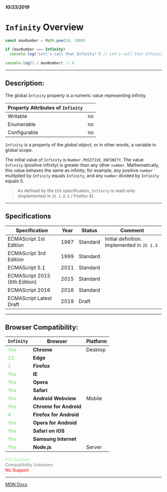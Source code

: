 ##### 10/23/2019
# `Infinity` Overview

```js
const maxNumber = Math.pow(10, 1000)

if (maxNumber === Infinity)
  console.log('Let\'s call that Infinity!') // Let's call that Infinity!

console.log(1 / maxNumber) // 0
```

---

## Description:
The global `Infinity` property is a numeric value representing infinity.

| Property Attributes of `Infinity` ||
|---|---|
| Writable | no |
| Enumerable | no |
| Configurable | no |

`Infinity` is a property of the _global object_, or in other words, a variable in global scope.

The initial value of `Infinity` is `Number.POSITIVE_INFINITY`.  The value `Infinity` (positive infinity) is greater than any other `number`.  Mathematically, this value behaves the same as infinity; for example, any positive `number` multiplied by `Infinity` equals `Infinity`, and any `number` divided by `Infinity` equals 0.

  > As defined by the `ES5` specification, `Infinity` is read-only (implemented in `JS 1.8.5` / Firefox 4).

---

## Specifications
| Specification | Year | Status | Comment |
|---|---|---|---|
| ECMAScript 1st Edition | 1997 | Standard | Initial definition.  Implemented in `JS 1.3` |
| ECMAScript 3rd Edition | 1999 | Standard |  |
| ECMAScript 5.1 | 2011 | Standard |  |
| ECMAScript 2015 (6th Edition) | 2015 | Standard |  |
| ECMAScript 2016 | 2016 | Standard |  |
| ECMAScript Latest Draft | 2019 | Draft |  |

---

## Browser Compatibility:
| `Infinity` | Browser | Platform |
|---|---|---|
| <span style="color: lightgreen">**Yes**</span> | **Chrome** | Desktop | 
| <span style="color: lightgreen">**12**</span> | **Edge** || 
| <span style="color: lightgreen">**1**</span> | **Firefox** || 
| <span style="color: lightgreen">**Yes**</span> | **IE** || 
| <span style="color: lightgreen">**Yes**</span> | **Opera** || 
| <span style="color: lightgreen">**Yes**</span> | **Safari** || 
| <span style="color: lightgreen">**Yes**</span> | **Android Webview** | Mobile | 
| <span style="color: lightgreen">**Yes**</span> | **Chrome for Android** || 
| <span style="color: lightgreen">**4**</span> | **Firefox for Android** || 
| <span style="color: lightgreen">**Yes**</span> | **Opera for Android** || 
| <span style="color: lightgreen">**Yes**</span> | **Safari on iOS** || 
| <span style="color: lightgreen">**Yes**</span> | **Samsung Internet** || 
| <span style="color: lightgreen">**Yes**</span> | **Node.js** | Server | 

<span style="color: lightgreen">Full Support</span>  
<span style="color: grey">Compatibility Unknown</span>  
<span style="color: red">No Support</span>

---

[MDN Docs](https://developer.mozilla.org/en-US/docs/Web/JavaScript/Reference/Global_Objects/Infinity)